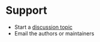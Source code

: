 # Support

* Start a [discussion topic](https://github.com/yuvipanda/repoproviders/discussions)
* Email the authors or maintainers
